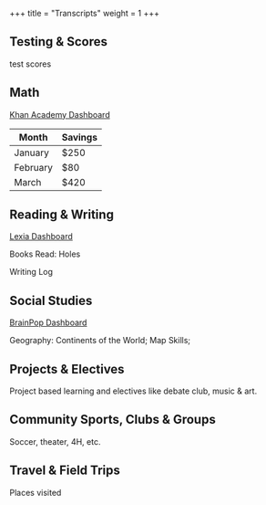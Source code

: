 
+++
title = "Transcripts"
weight = 1
+++

## Testing & Scores

test scores

## Math

[Khan Academy Dashboard](https://www.khanacademy.org/parent/activity-report)

| Month    | Savings |
| -------- | ------- |
| January  | $250    |
| February | $80     |
| March    | $420    |


## Reading & Writing

[Lexia Dashboard](https://www.mylexia.com/mylexiaweb/app/index.html#/12443/reading/classes/22176428/core5)

Books Read: Holes

Writing Log

## Social Studies

[BrainPop Dashboard](https://www.brainpop.com/dashboard/timeline)

Geography: Continents of the World; Map Skills;

## Projects & Electives

Project based learning and electives like debate club, music & art.

## Community Sports, Clubs & Groups

Soccer, theater, 4H, etc.

## Travel & Field Trips

Places visited
